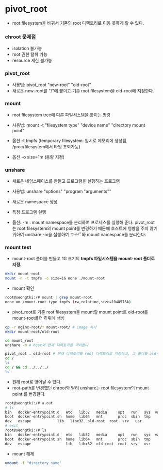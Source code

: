 # pivot_root

- root filesystem을 바꿔서 기존의 root 디렉토리로 이동 못하게 할 수 있다.



### chroot 문제점

- isolation 불가능
- root 권한 탈취 가능
- resource 제한 블가능



### pivot_root

- 사용법: pivot_root "new-root" "old-root"
- 새로운 new-root를 "/"에 붙이고 기존 root filesystem을 old-root에 지정한다.



### mount

- root filesystem tree에 다른 파일시스템을 붙이는 명령

- 사용법: mount -t "filesystem type" "device name" "directory mount point"

- 옵션 -t tmpfs (temporary filesystem: 임시로 메모리에 생성됨, /proc/filesystem에서 타입 조회가능)
- 옵션 -o size=1m (용량 지정)



### unshare

- 새로운 네임스페이스를 만들고 프로그램을 실행하는 프로그램

- 사용법: unshare "options" "program "arguments""
- 새로운 namespace 생성
- 특정 프로그램 실행

- 옵션: -m : mount namespace를 분리하여 프로세스를 실행해 준다.
  pivot_root는 root filesystem의 mount point를 변경하기 때문에
  호스트에 영향을 주지 않기 위하여 unshare -m을 실행하여 호스트와 mount namespace를 분리한다.



### mount test

- mount-root 폴더를 만들고 1G 크기의 **tmpfs 파일시스템을 mount-root 폴더로 지정**.

~~~sh
mkdir mount-root
mount -n -t tmpfs -o size=1G none ./mount-root
~~~

- mount 확인

~~~sh
root@seongtki:/# mount | grep mount-root
none on /mount-root type tmpfs (rw,relatime,size=1048576k)
~~~

- pivot_root로 기존 root filesystem을 mount할 mount point로 old-root를 mount-root폴더 하위에 생성

~~~sh
cp -r nginx-root/* mount-root/ # image 복사
mkdir mount-root/old-root
~~~

~~~sh
cd mount_root
unshare -m # host와 현재 디렉토리를 격리한다

pivot_root . old-root # 현재 디렉토리를 root 디렉토리로 지정하고, 그 폴더를 old-root로 한다.
cd /
ls
cd / && cd ../../../
ls
~~~



- 원래 root로 벗어날 수 없다.
- root-path를 변경했던 chroot와 달리 unshare는 root filesystem의 mount point 를 변경한다.

~~~sh
root@seongtki:/# a.out
# ls
bin   docker-entrypoint.d   etc   lib32   media     opt   run	sys  var
boot  docker-entrypoint.sh  home  lib64   mnt	    proc  sbin	tmp
dev   escape		    lib   libx32  old-root  root  srv	usr
# exit
root@seongtki:/# ls
bin   docker-entrypoint.d   etc   lib32   media     opt   run   sys  var
boot  docker-entrypoint.sh  home  lib64   mnt       proc  sbin  tmp
dev   escape                lib   libx32  old-root  root  srv   usr
~~~



- mount 해제

~~~sh
umount -f "directory name"
~~~

























































